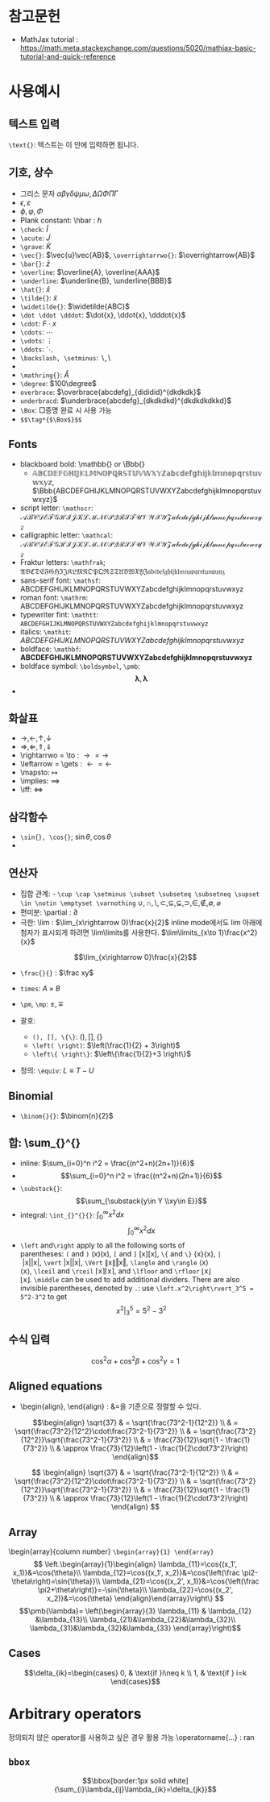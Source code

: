 # 참고문헌
- MathJax tutorial : https://math.meta.stackexchange.com/questions/5020/mathjax-basic-tutorial-and-quick-reference

# 사용예시 
## 텍스트 입력
`\text{}`: $\text{텍스트는 이 안에 입력하면 됩니다.}$

## 기호, 상수
- 그리스 문자 $\alpha\beta\gamma\delta\psi\mu\omega, \Delta\Omega\Phi\Pi\Gamma$
- $\epsilon,  \varepsilon$
- $\phi, \varphi, \Phi$
- Plank constant: \hbar : $\hbar$
- `\check`: $\check{I}$
- `\acute`: $\acute{J}$
- `\grave`: $\grave{K}$
- `\vec{}`: $\vec{u}\vec{AB}$, `\overrightarrwo{}`: $\overrightarrow{AB}$
- `\bar{}`: $\bar{z}$
- `\overline`: $\overline{A}, \overline{AAA}$
- `\underline`: $\underline{B}, \underline{BBB}$
- `\hat{}`: $\hat{x}$
- `\tilde{}`: $\tilde{x}$
- `\widetilde{}`: $\widetilde{ABC}$
- `\dot \ddot \dddot`: $\dot{x}, \ddot{x}, \dddot{x}$ 
- `\cdot`: $F\cdot x$
- `\cdots`: $\cdots$
- `\vdots`: $\vdots$
- `\ddots`: $\ddots$
- `\backslash, \setminus`: $\backslash, \setminus$
- 
- `\mathring{}`: $\mathring{A}$
- `\degree`: $100\degree$
- `overbrace`: $\overbrace{abcdefg}_{dididid}^{dkdkdk}$
- `underbracd`: $\underbrace{abcdefg}_{dkdkdkd}^{dkdkdkdkkd}$
- `\Box`: $\Box$증명 완료 시 사용 가능
- `$$\tag*{$\Box$}$$`
$$\tag*{$\Box$}$$
## Fonts
- blackboard bold: \mathbb{} or \Bbb{}
  - $\mathbb{ABCDEFGHIJKLMNOPQRSTUVWXYZabcdefghijklmnopqrstuvwxyz}$, $\Bbb{ABCDEFGHIJKLMNOPQRSTUVWXYZabcdefghijklmnopqrstuvwxyz}$
- script letter: `\mathscr`: $\mathscr{ABCDEFGHIJKLMNOPQRSTUVWXYZabcdefghijklmnopqrstuvwxyz}$
- calligraphic letter: `\mathcal`: $\mathcal{ABCDEFGHIJKLMNOPQRSTUVWXYZabcdefghijklmnopqrstuvwxyz}$
- Fraktur letters: `\mathfrak`; $\mathfrak{ABCDEFGHIJKLMNOPQRSTUVWXYZabcdefghijklmnopqrstuvwxyz}$
- sans-serif font: `\mathsf`: $\mathsf{ABCDEFGHIJKLMNOPQRSTUVWXYZabcdefghijklmnopqrstuvwxyz}$
- roman font: `\mathrm`: $\mathrm{ABCDEFGHIJKLMNOPQRSTUVWXYZabcdefghijklmnopqrstuvwxyz}$
- typewriter fint: `\mathtt`: $\mathtt{ABCDEFGHIJKLMNOPQRSTUVWXYZabcdefghijklmnopqrstuvwxyz}$
- italics: `\mathit`: $\mathit{ABCDEFGHIJKLMNOPQRSTUVWXYZabcdefghijklmnopqrstuvwxyz}$
- boldface: `\mathbf`: $\mathbf{ABCDEFGHIJKLMNOPQRSTUVWXYZabcdefghijklmnopqrstuvwxyz}$
- boldface symbol: `\boldsymbol`, `\pmb`:
$$\boldsymbol{\lambda}, \pmb{\lambda}$$
- 

## 화살표
- $\rightarrow, \leftarrow, \uparrow, \downarrow$
- $\Rightarrow, \Leftarrow, \Uparrow, \Downarrow$
- \rightarrwo = \to : $\rightarrow = \to$
- \leftarrow = \gets : $\leftarrow = \gets$
- \mapsto: $\mapsto$
- \implies: $\implies$
- \iff: $\iff$

## 삼각함수
- `\sin{}, \cos{}`; $\sin{\theta}, \cos{\theta}$
- 
## 연산자
- 집합 관계: - `\cup \cap \setminus \subset \subseteq \subsetneq \supset \in \notin \emptyset \varnothing` $\cup, \cap, \setminus, \subset, \subseteq, \subsetneq, \supset, \in, \notin, \emptyset, \varnothing$
- 편미분: \partial :  $\partial$
- 극한: 
  \lim : $\lim_{x\rightarrow 0}\frac{x}{2}$
  inline mode에서도 lim 아래에 첨자가 표시되게 하려면 \lim\limits를 사용한다. $\lim\limits_{x\to 1}\frac{x^2}{x}$

$$\lim_{x\rightarrow 0}\frac{x}{2}$$
- `\frac{}{}` :  $\frac xy$
- `times`: $A\times B$
- `\pm`, `\mp`: $\pm, \mp$
- 괄호:
  - `(), [], \{\}`: $(), [], \{\}$
  - `\left( \right)`: $\left(\frac{1}{2} + 3\right)$
  - `\left\{ \right\}`: $\left\{\frac{1}{2}+3 \right\}$

- 정의: `\equiv`: $L\equiv T-U$
## Binomial
- `\binom{}{}`: $\binom{n}{2}$
## 합: \sum_{}^{} 
   - inline: $\sum_{i=0}^n i^2 = \frac{(n^2+n)(2n+1)}{6}$
   - $$\sum_{i=0}^n i^2 = \frac{(n^2+n)(2n+1)}{6}$$
   - `\substack{}`: $$\sum_{\substack{y\in Y \\xy\in E}}$$
- integral: `\int_{}^{}{}`: $\int_{0}^{\infty}{x^2dx}$
$$\int_{0}^{\infty}{x^2dx}$$
- `\left` and`\right` apply to all the following sorts of parentheses: `(` and `)` (x)(x), `[` and `]` [x][x], `\{` and `\}` {x}{x}, `|` |x||x|, `\vert` |x||x|, `\Vert` ∥x∥‖x‖, `\langle` and `\rangle` ⟨x⟩⟨x⟩, `\lceil` and `\rceil` ⌈x⌉⌈x⌉, and `\lfloor` and `\rfloor` ⌊x⌋⌊x⌋. `\middle` can be used to add additional dividers. There are also invisible parentheses, denoted by `.`: use `\left.x^2\right\rvert_3^5 = 5^2-3^2` to get
$$\left.x^2\right\rvert_3^5 = 5^2-3^2$$
## 수식 입력
$$\begin{equation}
\cos^2{\alpha}+\cos^2{\beta}+\cos^2{\gamma}=1
\tag{1.10}\end{equation}$$
## Aligned equations
- \begin{align}, \end{align} : &=을 기준으로 정렬할 수 있다.
```math
\begin{align}
\sqrt{37} & = \sqrt{\frac{73^2-1}{12^2}} \\
 & = \sqrt{\frac{73^2}{12^2}\cdot\frac{73^2-1}{73^2}} \\ 
 & = \sqrt{\frac{73^2}{12^2}}\sqrt{\frac{73^2-1}{73^2}} \\
 & = \frac{73}{12}\sqrt{1 - \frac{1}{73^2}} \\ 
 & \approx \frac{73}{12}\left(1 - \frac{1}{2\cdot73^2}\right)
\end{align}
```
$$
\begin{align}
\sqrt{37} & = \sqrt{\frac{73^2-1}{12^2}} \\
 & = \sqrt{\frac{73^2}{12^2}\cdot\frac{73^2-1}{73^2}} \\ 
 & = \sqrt{\frac{73^2}{12^2}}\sqrt{\frac{73^2-1}{73^2}} \\
 & = \frac{73}{12}\sqrt{1 - \frac{1}{73^2}} \\ 
 & \approx \frac{73}{12}\left(1 - \frac{1}{2\cdot73^2}\right)
\end{align}
$$

## Array
\begin{array}{column number}
`\begin{array}{1} \end{array}`
$$
 \left.\begin{array}{1}\begin{align}
 \lambda_{11}=\cos{(x_1', x_1)}&=\cos{\theta}\\
 \lambda_{12}=\cos{(x_1', x_2)}&=\cos{\left(\frac \pi2-\theta\right)=\sin{\theta}}\\
 \lambda_{21}=\cos{(x_2', x_1)}&=\cos{\left(\frac \pi2+\theta\right)}=-\sin{\theta}\\
 \lambda_{22}=\cos{(x_2', x_2)}&=\cos{\theta}
 \end{align}\end{array}\right\}
 $$
 $$\pmb{\lambda}=
 \left(\begin{array}{3}
 \lambda_{11} & \lambda_{12} &\lambda_{13}\\
 \lambda_{21}&\lambda_{22}&\lambda_{32}\\
 \lambda_{31}&\lambda_{32}&\lambda_{33}
 \end{array}\right)$$
## Cases
  $$\delta_{ik}=\begin{cases}
   0, & \text{if }i\neq k \\
   1, & \text{if } i=k
   \end{cases}$$
# Arbitrary operators
정의되지 않은 operator를 사용하고 싶은 경우 활용 가능
\operatorname{...} : $\operatorname{ran}$

## `bbox`
 $$\bbox[border:1px solid white]{\sum_{i}\lambda_{ij}\lambda_{ik}=\delta_{jk}}$$
 
